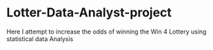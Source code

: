 # Lotter-Data-Analyst-project
Here I attempt to increase the odds of winning the Win 4 Lottery
using statistical data Analysis
